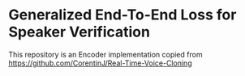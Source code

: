 # Generalized End-To-End Loss for Speaker Verification
This repository is an Encoder implementation copied from https://github.com/CorentinJ/Real-Time-Voice-Cloning
